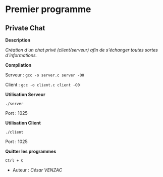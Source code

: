# Premier programme

## Private Chat

**Description**

*Création d'un chat privé (client/serveur) afin de s'échanger toutes sortes d'informations.*

**Compilation**

Serveur : `gcc -o server.c server -O0`

Client : `gcc -o client.c client -O0`

**Utilisation Serveur**

`./server`

Port : 1025

**Utilisation Client**

`./client`

Port : 1025

**Quitter les programmes**

`Ctrl + C`


* Auteur : *César VENZAC*